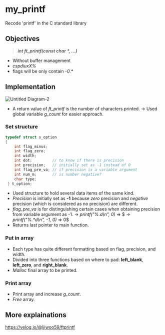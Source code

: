 # my_printf
Recode 'printf' in the C standard library

## Objectives

> **_int ft_printf(const char *, ...)_**

* Without buffer management
* _cspdiuxX%_
* flags will be only contain _-0.*_ 

## Implementation
![Untitled Diagram-2](https://user-images.githubusercontent.com/54715744/111077024-46f12580-8532-11eb-8070-9465e7f77626.png)
* A return value of _ft_printf_ is the number of characters printed.
-> Used global variable _g_count_ for easier approach.

### Set structure

```c
typedef struct s_option
{
    int flag_minus;
    int flag_zero;
    int width;
    int dot;	     // to know if there is precision
    int precision;   // initially set as -1 instead of 0
    int flag_pre_va; // if precision is a variable argument
    int num_m;	     // is number negative?
    char type;
 } t_option;
```

* Used structure to hold several data items of the same kind.
* _Precision_ is initially set as **-1** because _zero_ precision and _negative_ precision (which is considered as no precision) are different.
* _flag_pre_va_ is for distinguishing certain cases when obtaining precision from variable argument as -1.
-> _printf("%.d\n", 0)_ => \$
-> _printf("%.*d\n", -1, 0)_ => 0\$
* Returns last pointer to main function.

### Put in array

* Each type has quite different formatting based on flag, precision, and width.
* Divided into three functions based on where to pad: **left_blank**, **left_zero**, and **right_blank**.
* _Malloc_ final array to be printed.

### Print array

* Print array and increase _g_count_.
* _Free_ array.

## More explainations
https://velog.io/@ljiwoo59/ftprintf
